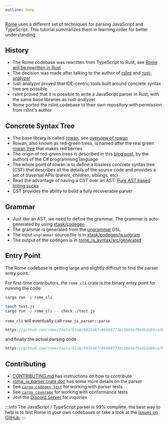 ```yaml
---
outline: deep
---
```


[Rome](https://github.com/rome/tools) uses a different set of techniques for parsing JavaScript and TypeScript.
This tutorial summarizes them in learning order for better understanding.

## History

- The Rome codebase was rewritten from TypeScript to Rust, see [Rome will be rewritten in Rust](https://rome.tools/blog/2021/09/21/rome-will-be-rewritten-in-rust)
- The decision was made after talking to the author of [rslint](https://github.com/rslint/rslint) and [rust-analyzer](https://github.com/rust-lang/rust-analyzer)
- rust-analyzer proved that IDE-centric tools built around concrete syntax tree are possible
- rslint proved that it is possible to write a JavaScript parser in Rust, with the same base libraries as rust-analyzer
- Rome ported the rslint codebase to their own repository with permission from rslint's author

## Concrete Syntax Tree

- The base library is called [rowan](https://github.com/rust-analyzer/rowan), see [overview of rowan](https://github.com/rust-lang/rust-analyzer/blob/master/docs/dev/syntax.md)
- Rowan, also known as red-green trees, is named after the real green [rowan tree](https://en.wikipedia.org/wiki/Rowan) that makes red berries
- The origin of red-green trees is described in this [blog post](https://ericlippert.com/2012/06/08/red-green-trees/), by the authors of the C# programming language
- The whole point of rowan is to define a lossless concrete syntax tree (CST) that describes all the details of the source code and provides a set of traversal APIs (parent, children, siblings, etc)
- Read the advantage of having a CST over an AST: [Pure AST based linting sucks](https://rdambrosio016.github.io/rust/2020/09/18/pure-ast-based-linting-sucks.html)
- CST provides the ability to build a fully recoverable parser

## Grammar

- Just like an AST, we need to define the grammar. The grammar is auto-generated by using [xtask/codegen](https://github.com/rome/tools/tree/main/xtask/codegen)
- The grammar is generated from the [ungrammar](https://github.com/rust-analyzer/ungrammar) DSL
- The input `ungrammar` source file is in [xtask/codegen/js.ungram](https://github.com/rome/tools/blob/main/xtask/codegen/js.ungram)
- The output of the codegen is in [rome_js_syntax/src/generated](https://github.com/rome/tools/tree/main/crates/rome_js_syntax/src/generated)

## Entry Point

The Rome codebase is getting large and slightly difficult to find the parser entry point.

For first-time contributors, the `rome_cli` crate is the binary entry point for running the code:

```bash
cargo run -p rome_cli

touch test.js
cargo run -p rome_cli -- check ./test.js
```

`rome_cli` will eventually call `rome_js_parser::parse`

```rust reference
https://github.com/rome/tools/blob/9815467c66688773bc1bb6ef9a5b2d86ca7b3682/crates/rome_js_parser/src/parse.rs#L178-L187
```

and finally the actual parsing code

```rust reference
https://github.com/rome/tools/blob/9815467c66688773bc1bb6ef9a5b2d86ca7b3682/crates/rome_js_parser/src/syntax/program.rs#L14-L17
```

## Contributing

- [CONTRIBUTING.md](https://github.com/rome/tools/blob/main/CONTRIBUTING.md) has instructions on how to contribute
- [rome_js_parser crate doc](https://rome.github.io/tools/rome_js_parser/index.html) has some more details on the parser
- See [`cargo codegen test`](https://github.com/rome/tools/tree/main/xtask/codegen#cargo-codegen-test) for working with parser tests
- See [`cargo coverage`](https://github.com/rome/tools/tree/main/xtask/coverage) for working with conformance tests
- Join the [Discord Server](https://discord.com/invite/rome) for inquiries

:::info
The JavaScript / TypeScript parser is 99% complete, the best way to help is to test Rome in your own codebases
or take a look at the [issues on GitHub](https://github.com/rome/tools/issues).
:::
